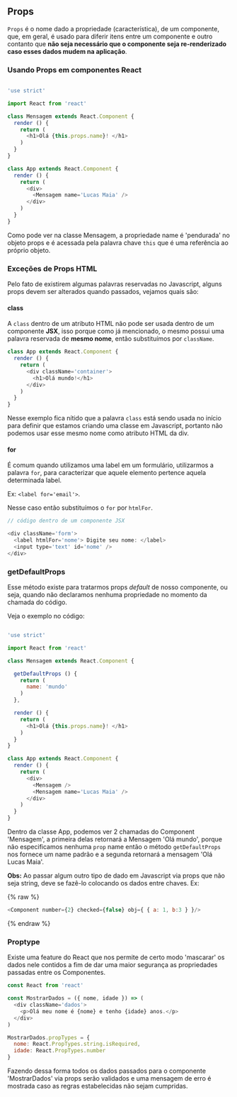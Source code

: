 ## Props

`Props` é o nome dado a propriedade (característica), de um componente, que, em geral, é usado para diferir itens entre um componente e outro contanto que **não seja necessário que o componente seja re-renderizado caso esses dados mudem na aplicação**.

### Usando Props em componentes React

```js

'use strict'

import React from 'react'

class Mensagem extends React.Component {
  render () {
    return (
      <h1>Olá {this.props.name}! </h1>
    )
  }
}

class App extends React.Component {
  render () {
    return (
      <div>
        <Mensagem name='Lucas Maia' />
      </div>
    )
  }
}

```

Como pode ver na classe Mensagem, a propriedade name é 'pendurada' no objeto props e é acessada pela palavra chave `this` que é uma referência ao próprio objeto.

### Exceções de Props HTML

Pelo fato de existirem algumas palavras reservadas no Javascript, alguns props devem ser alterados quando passados, vejamos quais são:

#### class

A `class` dentro de um atributo HTML não pode ser usada dentro de um componente **JSX**, isso porque como já mencionado, o mesmo possui uma palavra reservada de **mesmo nome**, então substituímos por `className`.

```js
class App extends React.Component {
  render () {
    return (
      <div className='container'>
        <h1>Olá mundo!</h1>
      </div>
    )
  }
}
```

Nesse exemplo fica nítido que a palavra `class` está sendo usada no início para definir que estamos criando uma classe em Javascript, portanto não podemos usar esse mesmo nome como atributo HTML da div.

#### for

É comum quando utilizamos uma label em um formulário, utilizarmos a palavra `for`, para caracterizar que aquele elemento pertence aquela determinada label.

Ex: `<label for='email'>`.

Nesse caso então substituímos o `for` por `htmlFor`.

```js
// código dentro de um componente JSX

<div className='form'>
  <label htmlFor='nome'> Digite seu nome: </label>
  <input type='text' id='nome' />
</div>
```

### getDefaultProps

Esse método existe para tratarmos props *default* de nosso componente, ou seja, quando não declaramos nenhuma propriedade no momento da chamada do código.

Veja o exemplo no código:

```js

'use strict'

import React from 'react'

class Mensagem extends React.Component {

  getDefaultProps () {
    return (
      name: 'mundo'
    )
  },

  render () {
    return (
      <h1>Olá {this.props.name}! </h1>
    )
  }
}

class App extends React.Component {
  render () {
    return (
      <div>
        <Mensagem />
        <Mensagem name='Lucas Maia' />  
      </div>
    )
  }
}

```

Dentro da classe App, podemos ver 2 chamadas do Component 'Mensagem', a primeira delas retornará a Mensagem 'Olá mundo', porque não especificamos nenhuma `prop` name então o método `getDefaultProps` nos fornece um name padrão e a segunda retornará a mensagem 'Olá Lucas Maia'.

**Obs:** Ao passar algum outro tipo de dado em Javascript via props que não seja string, deve se fazê-lo colocando os dados entre chaves. Ex:


{% raw %}
```js
<Component number={2} checked={false} obj={ { a: 1, b:3 } }/>
```
{% endraw %}

### Proptype

Existe uma feature do React que nos permite de certo modo 'mascarar' os dados nele contidos a fim de dar uma maior segurança as propriedades passadas entre os Componentes.

```js
const React from 'react'

const MostrarDados = ({ nome, idade }) => (
  <div className='dados'>
    <p>Olá meu nome é {nome} e tenho {idade} anos.</p>
  </div>
)

MostrarDados.propTypes = {
  nome: React.PropTypes.string.isRequired,
  idade: React.PropTypes.number
}
```

Fazendo dessa forma todos os dados passados  para o componente 'MostrarDados' via props serão validados e uma mensagem de erro é mostrada caso as regras estabelecidas não sejam cumpridas.
